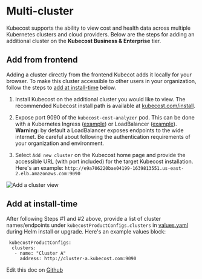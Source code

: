 Multi-cluster
=============

Kubecost supports the ability to view cost and health data across multiple Kubernetes clusters and cloud providers.
Below are the steps for adding an additional cluster on the **Kubecost Business & Enterprise** tier.

## Add from frontend

Adding a cluster directly from the frontend Kubecot adds it locally for your browser. To make this cluster accessible to other users in your organization, follow the steps to [add at install-time](#add-at-install-time) below. 

1. Install Kubecost on the additional cluster you would like to view. The recommended Kubecost install path is available at [kubecost.com/install](https://www.kubecost.com/install).

2. Expose port 9090 of the `kubecost-cost-analyzer` pod. This can be done with a Kubernetes Ingress ([example](https://github.com/kubecost/docs/blob/main/getting-started.md#basic-auth)) or LoadBalancer ([example](https://github.com/kubecost/docs/blob/main/kubecost-lb.yaml)). **Warning:** by default a LoadBalancer exposes endpoints to the wide internet. Be careful about following the authentication requirements of your organization and environment.

3. Select `Add new cluster` on the Kubecost home page and provide the accessible URL (with port included) for the target Kubecost installation. Here's an example: `http://e9a706220bae04199-1639813551.us-east-2.elb.amazonaws.com:9090`

![Add a cluster view](https://raw.githubusercontent.com/kubecost/docs/master/kubecost-index.png)

## Add at install-time

After following Steps #1 and #2 above, provide a list of cluster names/endpoints under `kubecostProductConfigs.clusters`
in [values.yaml](https://github.com/kubecost/cost-analyzer-helm-chart/blob/master/cost-analyzer/values.yaml) during Helm install or upgrade. Here's an example values block:

```
 kubecostProductConfigs:
  clusters:
   - name: "Cluster A"
     address: http://cluster-a.kubecost.com:9090
```

Edit this doc on [Github](https://github.com/kubecost/docs/blob/main/multi-cluster.md)

<!--- {"article":"4407595970711","section":"4402815636375","permissiongroup":"1500001277122"} --->